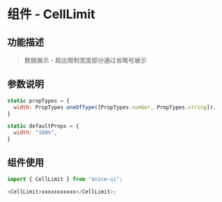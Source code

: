 # 组件 - CellLimit

## 功能描述

> 数据展示 - 超出限制宽度部分通过省略号展示

## 参数说明

```javascript
static propTypes = {
  width: PropTypes.oneOfType([PropTypes.number, PropTypes.string]),
}

static defaultProps = {
  width: "100%",
}
```

## 组件使用

```javascript
import { CellLimit } from "anice-ui";

<CellLimit>xxxxxxxxxxx</CellLimit>;
```
